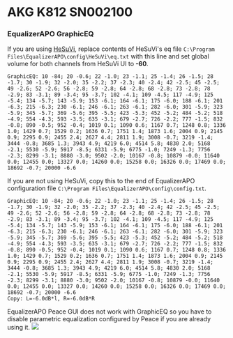 # AKG K812 SN002100
### EqualizerAPO GraphicEQ
If you are using [HeSuVi](https://sourceforge.net/projects/hesuvi/), replace contents of HeSuVi's eq file `C:\Program Files\EqualizerAPO\config\HeSuVi\eq.txt` with this line and set global volume for both channels from HeSuVi UI to **-60**.
```
GraphicEQ: 10 -84; 20 -0.6; 22 -1.0; 23 -1.1; 25 -1.4; 26 -1.5; 28 -1.7; 30 -1.9; 32 -2.0; 35 -2.2; 37 -2.3; 40 -2.4; 42 -2.5; 45 -2.5; 49 -2.6; 52 -2.6; 56 -2.8; 59 -2.8; 64 -2.8; 68 -2.8; 73 -2.8; 78 -2.9; 83 -3.1; 89 -3.4; 95 -3.7; 102 -4.1; 109 -4.5; 117 -4.9; 125 -5.4; 134 -5.7; 143 -5.9; 153 -6.1; 164 -6.1; 175 -6.0; 188 -6.1; 201 -6.3; 215 -6.3; 230 -6.1; 246 -6.1; 263 -6.1; 282 -6.0; 301 -5.9; 323 -5.9; 345 -5.7; 369 -5.6; 395 -5.5; 423 -5.3; 452 -5.2; 484 -5.2; 518 -4.9; 554 -4.3; 593 -3.5; 635 -3.1; 679 -2.7; 726 -2.2; 777 -1.5; 832 -0.8; 890 -0.5; 952 -0.4; 1019 0.1; 1090 0.6; 1167 0.7; 1248 0.8; 1336 1.0; 1429 0.7; 1529 0.2; 1636 0.7; 1751 1.4; 1873 1.6; 2004 0.9; 2145 0.9; 2295 0.9; 2455 2.4; 2627 4.4; 2811 1.9; 3008 -0.7; 3219 -1.4; 3444 -0.8; 3685 1.3; 3943 4.9; 4219 6.0; 4514 5.8; 4830 2.0; 5168 -2.1; 5530 -5.9; 5917 -8.5; 6331 -5.9; 6775 -1.0; 7249 -1.3; 7756 -2.3; 8299 -3.1; 8880 -3.0; 9502 -2.0; 10167 -0.8; 10879 -0.0; 11640 0.0; 12455 0.0; 13327 0.0; 14260 0.0; 15258 0.0; 16326 0.0; 17469 0.0; 18692 -0.7; 20000 -6.6
```
If you are not using HeSuVi, copy this to the end of EqualizerAPO configuration file `C:\Program Files\EqualizerAPO\config\config.txt`.
```
GraphicEQ: 10 -84; 20 -0.6; 22 -1.0; 23 -1.1; 25 -1.4; 26 -1.5; 28 -1.7; 30 -1.9; 32 -2.0; 35 -2.2; 37 -2.3; 40 -2.4; 42 -2.5; 45 -2.5; 49 -2.6; 52 -2.6; 56 -2.8; 59 -2.8; 64 -2.8; 68 -2.8; 73 -2.8; 78 -2.9; 83 -3.1; 89 -3.4; 95 -3.7; 102 -4.1; 109 -4.5; 117 -4.9; 125 -5.4; 134 -5.7; 143 -5.9; 153 -6.1; 164 -6.1; 175 -6.0; 188 -6.1; 201 -6.3; 215 -6.3; 230 -6.1; 246 -6.1; 263 -6.1; 282 -6.0; 301 -5.9; 323 -5.9; 345 -5.7; 369 -5.6; 395 -5.5; 423 -5.3; 452 -5.2; 484 -5.2; 518 -4.9; 554 -4.3; 593 -3.5; 635 -3.1; 679 -2.7; 726 -2.2; 777 -1.5; 832 -0.8; 890 -0.5; 952 -0.4; 1019 0.1; 1090 0.6; 1167 0.7; 1248 0.8; 1336 1.0; 1429 0.7; 1529 0.2; 1636 0.7; 1751 1.4; 1873 1.6; 2004 0.9; 2145 0.9; 2295 0.9; 2455 2.4; 2627 4.4; 2811 1.9; 3008 -0.7; 3219 -1.4; 3444 -0.8; 3685 1.3; 3943 4.9; 4219 6.0; 4514 5.8; 4830 2.0; 5168 -2.1; 5530 -5.9; 5917 -8.5; 6331 -5.9; 6775 -1.0; 7249 -1.3; 7756 -2.3; 8299 -3.1; 8880 -3.0; 9502 -2.0; 10167 -0.8; 10879 -0.0; 11640 0.0; 12455 0.0; 13327 0.0; 14260 0.0; 15258 0.0; 16326 0.0; 17469 0.0; 18692 -0.7; 20000 -6.6
Copy: L=-6.0dB*l, R=-6.0dB*R
```
EqualizerAPO Peace GUI does not work with GraphicEQ so you have to disable parametric equalization configured by Peace if you are already using it.
![](https://raw.githubusercontent.com/jaakkopasanen/AutoEq/master/results/Innerfidelity%202017/innerfidelity/onear/AKG%20K812%20SN002100/AKG%20K812%20SN002100.png)
